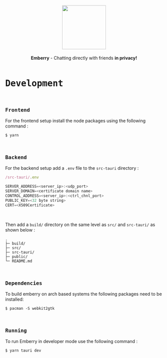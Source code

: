 <h1 align="center">
    <div align="center">
        <img width=140 src="https://github.com/emberry-org/emberry-rework/blob/main/.github/assets/logo.png"> 
    </div>
</h1>


<div align="center">
    <b>Emberry</b> - Chatting directly with friends <b>in privacy!</b><br>
</div>
    
<br>

<h1><samp>Development</samp></h1>

<br>

<h3><samp>Frontend</samp></h3>

For the frontend setup install the node packages using the following command :

```
$ yarn
```

<br>

<h3><samp>Backend</samp></h3>

For the backend setup add a ``.env`` file to the ``src-tauri`` directory :

```js
/src-tauri/.env

SERVER_ADDRESS=<server_ip>:<udp_port>
SERVER_DOMAIN=<certificate domain name>
CONTROL_ADDRESS=<server_ip>:<ctrl_chnl_port>
PUBLIC_KEY=<32 byte string>
CERT=<X509Certificate>
```

<br>

Then add a ``build/`` directory on the same level as ``src/`` and ``src-tauri/`` as shown below :
```
.
├─ build/
├─ src/
├─ src-tauri/
├─ public/
└─ README.md
```

<br>

<h3><samp>Dependencies</samp></h3>

To build emberry on arch based systems the following packages need to be installed:

```
$ pacman -S webkit2gtk
```

<br>

<h3><samp>Running</samp></h3>

To run Emberry in developer mode use the following command :

```
$ yarn tauri dev
```
